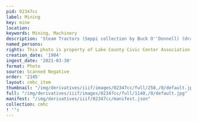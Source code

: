 ```yaml
---
pid: 02347cc
label: Mining
key: mine
location: 
keywords: Mining, Machinery
description: 'Steam Tractors (Seppi collection by Buck O''Donnell) (drawing) '
named_persons: 
rights: This photo is property of Lake County Civic Center Association.
creation_date: '1904'
ingest_date: '2021-03-30'
format: Photo
source: Scanned Negative
order: '2145'
layout: cmhc_item
thumbnail: "/img/derivatives/iiif/images/02347cc/full/250,/0/default.jpg"
full: "/img/derivatives/iiif/images/02347cc/full/1140,/0/default.jpg"
manifest: "/img/derivatives/iiif/02347cc/manifest.json"
collection: cmhc
! '': 
---
```

